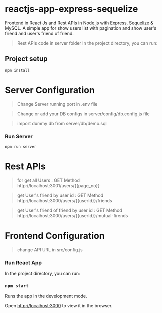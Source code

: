 # reactjs-app-express-sequelize
Frontend in React Js and  Rest APIs in Node.js with Express, Sequelize &amp; MySQL. A simple app for show users list with pagination and show user's friend and user's friend of friend.
> Rest APIs code in server folder
In the project directory, you can run:
## Project setup
```
npm install
```

# Server Configuration

> Change Server running port in .env file

> Change or add your DB configs in server/config/db.config.js file

> import dummy db from server/db/demo.sql

### Run Server
```
npm run server
```
# Rest APIs

> for get all Users :  GET Method  http://localhost:3001/users/{{page_no}}

> get User's friend by user id : GET Method  http://localhost:3000/users/{{userId}}/friends

> get User's friend of friend by user id : GET Method  http://localhost:3000/users/{{userId}}/mutual-firends

# Frontend Configuration

> change API URL in src/config.js

### Run React App
In the project directory, you can run:

### `npm start`

Runs the app in the development mode.<br />

Open [http://localhost:3000](http://localhost:3000) to view it in the browser.

